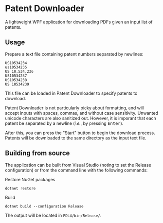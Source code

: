 # Patent Downloader

A lightweight WPF application for downloading PDFs given an input list of patents.

## Usage

Prepare a text file containing patent numbers separated by newlines:

```text
US10534234
us10534235
US 10,534,236
US10534237
US10534238
US 10534239
```

This file can be loaded in Patent Downloader to specify patents to download.

Patent Downloader is not particularly picky about formatting, and will accept inputs with spaces, commas, and without case sensitivity. Unwanted unicode characters are also sanitized out. However, it is imporant that each patent be separated by a newline (*i.e.*, by pressing <kbd>Enter</kbd>).

After this, you can press the "Start" button to begin the download process. Patents will be downloaded to the same directory as the input text file.

## Building from source

The application can be built from Visual Studio (noting to set the Release configuration) or from the command line with the following commands:

Restore NuGet packages

`dotnet restore`

Build

`dotnet build --configuration Release`

The output will be located in `PDL4/bin/Release/`.
